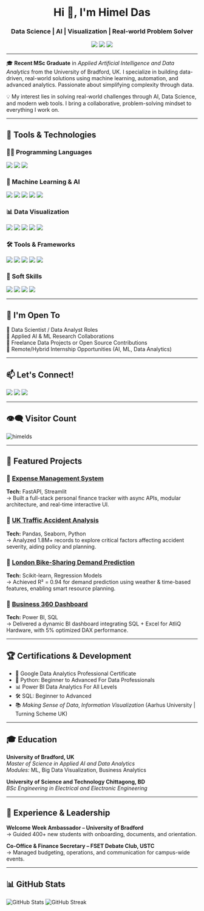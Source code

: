 <h1 align="center">Hi 👋, I'm Himel Das</h1>
<h3 align="center">Data Science | AI | Visualization | Real-world Problem Solver</h3>

<p align="center">
  <a href="mailto:himeldas077@gmail.com"><img src="https://img.shields.io/badge/Email-himeldas077@gmail.com-D14836?style=flat-square&logo=gmail&logoColor=white"></a>
  <a href="https://www.linkedin.com/in/himeldas/" target="_blank"><img src="https://img.shields.io/badge/LinkedIn-Himel%20Das-blue?style=flat-square&logo=linkedin&logoColor=white" /></a>
  <a href="https://himelds.github.io" target="_blank"><img src="https://img.shields.io/badge/Portfolio-Visit-lightgrey?style=flat-square&logo=google-chrome&logoColor=blue"></a>
</p>

---

🎓 **Recent MSc Graduate** in *Applied Artificial Intelligence and Data Analytics* from the University of Bradford, UK. I specialize in building data-driven, real-world solutions using machine learning, automation, and advanced analytics. Passionate about simplifying complexity through data.

💡 My interest lies in solving real-world challenges through AI, Data Science, and modern web tools. I bring a collaborative, problem-solving mindset to everything I work on.

---

## 🔧 Tools & Technologies

### 👨‍💻 Programming Languages
<p align="left">
  <img src="https://img.shields.io/badge/Python-3776AB?style=flat&logo=python&logoColor=white" />
  <img src="https://img.shields.io/badge/SQL-336791?style=flat&logo=mysql&logoColor=white" />
  <img src="https://img.shields.io/badge/R-276DC3?style=flat&logo=r&logoColor=white" />
</p>

### 🤖 Machine Learning & AI
<p align="left">
  <img src="https://img.shields.io/badge/scikit--learn-F7931E?style=flat&logo=scikit-learn&logoColor=white" />
  <img src="https://img.shields.io/badge/PyTorch-EE4C2C?style=flat&logo=pytorch&logoColor=white" />
  <img src="https://img.shields.io/badge/TensorFlow-FF6F00?style=flat&logo=tensorflow&logoColor=white" />
  <img src="https://img.shields.io/badge/Model%20Tuning-blueviolet?style=flat" />
  <img src="https://img.shields.io/badge/Feature%20Engineering-orange?style=flat" />
</p>

### 📊 Data Visualization
<p align="left">
  <img src="https://img.shields.io/badge/Matplotlib-FFDD44?style=flat&logo=python&logoColor=black" />
  <img src="https://img.shields.io/badge/Seaborn-4466A1?style=flat&logo=python&logoColor=white" />
  <img src="https://img.shields.io/badge/Plotly-3F4F75?style=flat&logo=plotly&logoColor=white" />
  <img src="https://img.shields.io/badge/Power%20BI-F2C811?style=flat&logo=powerbi&logoColor=black" />
  <img src="https://img.shields.io/badge/Excel-217346?style=flat&logo=microsoft-excel&logoColor=white" />
</p>

### 🛠️ Tools & Frameworks
<p align="left">
  <img src="https://img.shields.io/badge/FastAPI-009688?style=flat&logo=fastapi&logoColor=white" />
  <img src="https://img.shields.io/badge/Streamlit-FF4B4B?style=flat&logo=streamlit&logoColor=white" />
  <img src="https://img.shields.io/badge/MySQL-005C84?style=flat&logo=mysql&logoColor=white" />
  <img src="https://img.shields.io/badge/Jupyter-F37626?style=flat&logo=jupyter&logoColor=white" />
  <img src="https://img.shields.io/badge/Power%20Query-008272?style=flat&logo=microsoft&logoColor=white" />
</p>

### 🧠 Soft Skills
<p align="left">
  <img src="https://img.shields.io/badge/Problem%20Solving-blue?style=flat" />
  <img src="https://img.shields.io/badge/Collaboration-green?style=flat" />
  <img src="https://img.shields.io/badge/Agile%20Mindset-orange?style=flat" />
  <img src="https://img.shields.io/badge/Communication-lightblue?style=flat" />
</p>

---

## 🚀 I'm Open To

🔹 Data Scientist / Data Analyst Roles  
🔹 Applied AI & ML Research Collaborations  
🔹 Freelance Data Projects or Open Source Contributions  
🔹 Remote/Hybrid Internship Opportunities (AI, ML, Data Analytics)

---

## 📫 Let's Connect!

<p align="left">
  <a href="mailto:himeldas077@gmail.com"><img src="https://img.shields.io/badge/Gmail-D14836?style=for-the-badge&logo=gmail&logoColor=white"/></a>
  <a href="https://www.linkedin.com/in/himeldas/" target="_blank"><img src="https://img.shields.io/badge/LinkedIn-0A66C2?style=for-the-badge&logo=linkedin&logoColor=white"/></a>
  <a href="https://himelds.github.io" target="_blank"><img src="https://img.shields.io/badge/Portfolio-24292e?style=for-the-badge&logo=githubpages&logoColor=white"/></a>
</p>

---

## 👁️‍🗨️ Visitor Count

<p align="left">
  <img src="https://komarev.com/ghpvc/?username=himelds&label=Profile%20Views&color=0e75b6&style=flat" alt="himelds" />
</p>

---

## 🚀 Featured Projects

### 🔹 [Expense Management System](https://github.com/himelds/expense-management)
**Tech:** FastAPI, Streamlit  
→ Built a full-stack personal finance tracker with async APIs, modular architecture, and real-time interactive UI.

### 🔹 [UK Traffic Accident Analysis](https://github.com/himelds/uk-traffic-accident-analysis)  
**Tech:** Pandas, Seaborn, Python  
→ Analyzed 1.8M+ records to explore critical factors affecting accident severity, aiding policy and planning.

### 🔹 [London Bike-Sharing Demand Prediction](https://github.com/himelds/london-bike-sharing-demand)  
**Tech:** Scikit-learn, Regression Models  
→ Achieved R² = 0.94 for demand prediction using weather & time-based features, enabling smart resource planning.

### 🔹 [Business 360 Dashboard](https://github.com/himelds/business-insights-dashboard)  
**Tech:** Power BI, SQL  
→ Delivered a dynamic BI dashboard integrating SQL + Excel for AtliQ Hardware, with 5% optimized DAX performance.

---

## 🏆 Certifications & Development

- 🥇 Google Data Analytics Professional Certificate  
- 🧠 Python: Beginner to Advanced For Data Professionals  
- 📊 Power BI Data Analytics For All Levels  
- 🛠️ SQL: Beginner to Advanced  
- 📚 *Making Sense of Data*, *Information Visualization* (Aarhus University | Turning Scheme UK)

---

## 🎓 Education

**University of Bradford, UK**  
*Master of Science in Applied AI and Data Analytics*  
*Modules:* ML, Big Data Visualization, Business Analytics

**University of Science and Technology Chittagong, BD**  
*BSc Engineering in Electrical and Electronic Engineering*

---

## 🧩 Experience & Leadership

**Welcome Week Ambassador – University of Bradford**  
→ Guided 400+ new students with onboarding, documents, and orientation.

**Co-Office & Finance Secretary – FSET Debate Club, USTC**  
→ Managed budgeting, operations, and communication for campus-wide events.

---

## 📊 GitHub Stats

<p align="left">
  <img src="https://github-readme-stats.vercel.app/api?username=himelds&show_icons=true&theme=gruvbox" alt="GitHub Stats" />
  <img src="https://github-readme-streak-stats.herokuapp.com/?user=himelds&theme=gruvbox" alt="GitHub Streak" />
</p>
